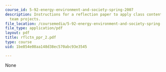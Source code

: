 ```yaml
---
course_id: 5-92-energy-environment-and-society-spring-2007
description: Instructions for a reflection paper to apply class content to developing
  team projects.
file_location: /coursemedia/5-92-energy-environment-and-society-spring-2007/1be854e08aa148d38ec570abc93e3545_rflctn_ppr_2.pdf
file_type: application/pdf
layout: pdf
title: rflctn_ppr_2.pdf
type: course
uid: 1be854e08aa148d38ec570abc93e3545

---
```

None